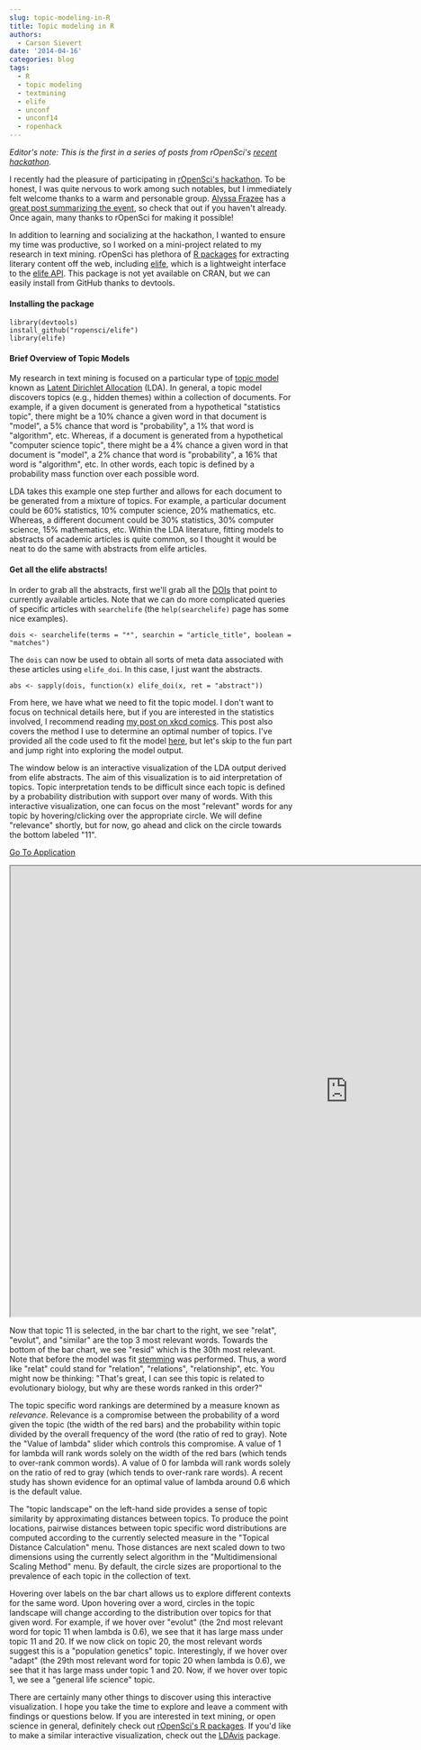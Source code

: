 ```yaml
---
slug: topic-modeling-in-R
title: Topic modeling in R
authors:
  - Carson Sievert
date: '2014-04-16'
categories: blog
tags:
  - R
  - topic modeling
  - textmining
  - elife
  - unconf
  - unconf14
  - ropenhack
---
```



_Editor's note: This is the first in a series of posts from rOpenSci's [recent hackathon](http://ropensci.github.io/hackathon/)._

I recently had the pleasure of participating in [rOpenSci's hackathon](https://github.com/ropensci/hackathon/). To be honest, I was quite nervous to work among such notables, but I immediately felt welcome thanks to a warm and personable group. [Alyssa Frazee](http://alyssafrazee.com/) has a [great post summarizing the event](http://simplystatistics.org/2014/04/10/the-ropensci-hackathon-ropenhack/), so check that out if you haven't already. Once again, many thanks to rOpenSci for making it possible!

In addition to learning and socializing at the hackathon, I wanted to ensure my time was productive, so I worked on a mini-project related to my research in text mining. rOpenSci has plethora of [R packages](/packages/) for extracting literary content off the web, including [elife](https://github.com/ropensci/elife), which is a lightweight interface to the [elife API](http://dev.elifesciences.org/). This package is not yet available on CRAN, but we can easily install from GitHub thanks to devtools.

#### Installing the package

```
library(devtools)
install_github("ropensci/elife")
library(elife)
```

#### Brief Overview of Topic Models

My research in text mining is focused on a particular type of [topic model](http://en.wikipedia.org/wiki/Topic_model) known as [Latent Dirichlet Allocation](http://en.wikipedia.org/wiki/Latent_Dirichlet_allocation) (LDA). In general, a topic model discovers topics (e.g., hidden themes) within a collection of documents. For example, if a given document is generated from a hypothetical "statistics topic", there might be a 10% chance a given word in that document is "model", a 5% chance that word is "probability", a 1% that word is "algorithm", etc. Whereas, if a document is generated from a hypothetical "computer science topic", there might be a 4% chance a given word in that document is "model", a 2% chance that word is "probability", a 16% that word is "algorithm", etc. In other words, each topic is defined by a probability mass function over each possible word.

LDA takes this example one step further and allows for each document to be generated from a mixture of topics. For example, a particular document could be 60% statistics, 10% computer science, 20% mathematics, etc. Whereas, a different document could be 30% statistics, 30% computer science, 15% mathematics, etc. Within the LDA literature, fitting models to abstracts of academic articles is quite common, so I thought it would be neat to do the same with abstracts from elife articles.

#### Get all the elife abstracts!

In order to grab all the abstracts, first we'll grab all the [DOIs](http://en.wikipedia.org/wiki/Digital_object_identifier) that point to currently available articles. Note that we can do more complicated queries of specific articles with `searchelife` (the `help(searchelife)` page has some nice examples).

```
dois <- searchelife(terms = "*", searchin = "article_title", boolean = "matches")
```

The `dois` can now be used to obtain all sorts of meta data associated with these articles using `elife_doi`. In this case, I just want the abstracts.

```
abs <- sapply(dois, function(x) elife_doi(x, ret = "abstract"))
```

From here, we have what we need to fit the topic model. I don't want to focus on technical details here, but if you are interested in the statistics involved, I recommend reading [my post on xkcd comics](http://cpsievert.github.io/xkcd/). This post also covers the method I use to determine an optimal number of topics. I've provided all the code used to fit the model [here](https://github.com/cpsievert/cpsievert.github.com/blob/master/elife/elife.R), but let's skip to the fun part and jump right into exploring the model output.

The window below is an interactive visualization of the LDA output derived from elife abstracts. The aim of this visualization is to aid interpretation of topics. Topic interpretation tends to be difficult since each topic is defined by a probability distribution with support over many of words. With this interactive visualization, one can focus on the most "relevant" words for any topic by hovering/clicking over the appropriate circle. We will define "relevance" shortly, but for now, go ahead and click on the circle towards the bottom labeled "11".

<a href="https://gallery.shinyapps.io/LDAelife/" target="_blank">Go To Application</a>

</div><div class="col-sm-10 col-lg-10">
<iframe src="https://gallery.shinyapps.io/LDAelife/" width="1200" height = "800"></iframe></div><div class="col-sm-8 col-sm-offset-2">

Now that topic 11 is selected, in the bar chart to the right, we see "relat", "evolut", and "similar" are the top 3 most relevant words. Towards the bottom of the bar chart, we see "resid" which is the 30th most relevant. Note that before the model was fit [stemming](http://en.wikipedia.org/wiki/Stemming) was performed. Thus, a word like "relat" could stand for "relation", "relations", "relationship", etc. You might now be thinking: "That's great, I can see this topic is related to evolutionary biology, but why are these words ranked in this order?"

The topic specific word rankings are determined by a measure known as *relevance*. Relevance is a compromise between the probability of a word given the topic (the width of the red bars) and the probability within topic divided by the overall frequency of the word (the ratio of red to gray). Note the "Value of lambda" slider which controls this compromise. A value of 1 for lambda will rank words solely on the width of the red bars (which tends to over-rank common words). A value of 0 for lambda will rank words solely on the ratio of red to gray (which tends to over-rank rare words). A recent study has shown evidence for an optimal value of lambda around 0.6 which is the default value.

The "topic landscape" on the left-hand side provides a sense of topic similarity by approximating distances between topics. To produce the point locations, pairwise distances between topic specific word distributions are computed according to the currently selected measure in the "Topical Distance Calculation" menu. Those distances are next scaled down to two dimensions using the currently select algorithm in the "Multidimensional Scaling Method" menu. By default, the circle sizes are proportional to the prevalence of each topic in the collection of text.

Hovering over labels on the bar chart allows us to explore different contexts for the same word. Upon hovering over a word, circles in the topic landscape will change according to the distribution over topics for that given word. For example, if we hover over "evolut" (the 2nd most relevant word for topic 11 when lambda is 0.6), we see that it has large mass under topic 11 and 20. If we now click on topic 20, the most relevant words suggest this is a "population genetics" topic. Interestingly, if we hover over "adapt" (the 29th most relevant word for topic 20 when lambda is 0.6), we see that it has large mass under topic 1 and 20. Now, if we hover over topic 1, we see a "general life science" topic.

There are certainly many other things to discover using this interactive visualization. I hope you take the time to explore and leave a comment with findings or questions below. If you are interested in text mining, or open science in general, definitely check out [rOpenSci's R packages](/packages/). If you'd like to make a similar interactive visualization, check out the [LDAvis](https://github.com/cpsievert/LDAvis/) package.

